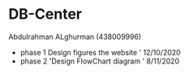 # DB-Center

Abdulrahman ALghurman (438009996)
- phase 1 Design figures the website ' 12/10/2020
- phase 2 'Design FlowChart diagram ' 8/11/2020


